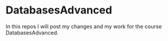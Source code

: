 # DatabasesAdvanced
In this repos I will post my changes and my work for the course DatabasesAdvanced. 
